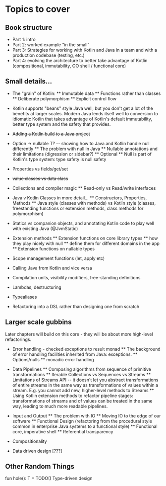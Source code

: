 # Topics to cover

## Book structure

* Part 1: intro
* Part 2: worked example "in the small"
* Part 3: Strategies for working with Kotlin and Java in a team and with a production codebase (testing, etc.)
* Part 4: evolving the architecture to better take advantage of Kotlin (compositional, immutability, OO shell / functional core)


## Small details...

* The "grain" of Kotlin:
** Immutable data
** Functions rather than classes
** Deliberate polymorphism
** Explicit control flow

* Kotlin supports "beans" style Java well, but you don't get a lot of the benefits at larger scales.  Modern Java lends itself well to conversion to idiomatic Kotlin that takes advantage of Kotlin's default immutability, better type system and the safety that provides.

* ~~Adding a Kotlin build to a Java project~~

* Option<T> -> nullable T? -- showing how to Java and Kotlin handle null differently
** The problem with null in Java
** Nullable annotations and their limitations (digression or sidebar?)
** Optional
** Null is part of Kotlin's type system: type safety is null safety

* Properties vs fields/get/set

* ~~value classes vs data class~~

* Collections and compiler magic
** Read-only vs Read/write interfaces

* Java v Kotlin Classes in more detail...
** Constructors, Properties, Methods
** Java style (classes with methods) vs Kotlin style (classes, freestanding functions or extension methods, class methods for polymorphism)

* Statics vs companion objects, and annotating Kotlin code to play well with existing Java (@JvmStatic)

* Extension methods
** Extension functions on core library types
** how they play nicely with null
** define them for different domains in the app
** Extension functions on nullable types

* Scope management functions (let, apply etc)

* Calling Java from Kotlin and vice versa

* Compilation units, visibility modifiers, free-standing definitions

* Lambdas, destructuring

* Typealiases

* Refactoring into a DSL rather than designing one from scratch


## Larger scale gubbins

Later chapters will build on this core - they will be about more high-level refactorings.

* Error handling - checked exceptions to result monad
** The background of error handling facilities inherited from Java: exceptions.
** Options/nulls
** monadic error handling

* Data Pipelines
** Composing algorithms from sequence of primitive transformations
** Iterable Collections vs Sequences vs Streams
** Limitations of Streams API -- it doesn't let you abstract transformations of entire streams in the same way as transformations of values within a stream. E.g. you cannot add new, higher-level methods to Streams
** Using Kotlin extension methods to refactor pipeline stages: transformations of streams and of values can be treated in the same way, leading to much more readable pipelines.

* Input and Output
** The problem with IO
** Moving IO to the edge of our software
** Functional Design (refactoring from the procedural style common in enterprise Java systems to a functional style)
** Functional core, imperative shell
** Referential transparency

* Compositionality

* Data driven design [???]

## Other Random Things

fun <T> hole(): T = TODO()
Type-driven design
